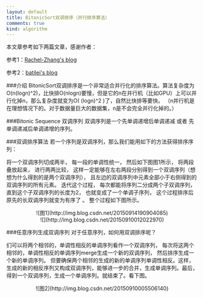 ```yaml
---
layout: default
title: BitonicSort双调排序（并行排序算法）
comments: true
kind: algorithm
---
```

本文章参考如下两篇文章，感谢作者：

参考1：[Rachel-Zhang's blog](http://blog.csdn.net/abcjennifer/article/details/47110991)

参考2：[batilei's blog](http://blog.csdn.net/tspatial_thunder/article/details/7089501)

###介绍
BitonicSort双调排序是一个非常适合并行化的排序算法。算法复杂度为O(n(logn)^2)，比快排O(nlogn)要慢，但是它的n在并行机（比如GPU）上可以并行化掉n，那么复杂度就变为O( (logn)^2 )了，自然比快排等要快。
（n并行机是在理想情况下的。对于数据量巨大的数据集，n是不会完全并行化掉的。）

###Bitonic Sequence 双调序列
双调序列是一个先单调递增后单调递减 或者 先单调递减后单调递增的序列。

###双调排序算法
若一个序列是双调序列，那么我们能用如下的方法获得排序序列：

将一个双调序列切成两半， 每一段的单调性统一， 然后如下图图1所示， 将两段叠放起来， 进行两两比较， 这样一定能够在左右两段分别得到一个双调序列（想想为什么得到的是两个双调序列）， 且左边的双调序列中元素全部小于右侧得到的双调序列的所有元素。 迭代这个过程， 每次都能将序列二分成两个子双调序列， 直到这个子双调序列的长度为2， 也就变成了一个单调子序列， 这个过程排序后原先的长双调序列就变为有序了 。 整个过程如下图所示。

<center>![图1](http://img.blog.csdn.net/20150914190904085)</center>

<center>![](http://img.blog.csdn.net/20150910012022970)</center>

###任意序列生成双调序列
对于任意序列，如何用双调排序呢？

们可以将两个相邻的，单调性相反的单调序列看作一个双调序列， 每次将这两个相邻的，单调性相反的单调序列merge生成一个新的双调序列， 然后排序生成一个新的单调序列。
但要确保两个相邻的生成的新的单调序列单调性相反。这样，生成的新的相反序列又构成双调序列，能够进一步的合并，生成单调序列。最后，得到一个双调序列，生成一个单调序列。就结束了。看下图。

<center>![图2](http://img.blog.csdn.net/20150910005506140)</center>


